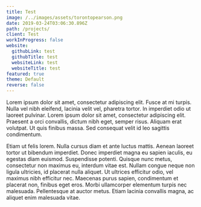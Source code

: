 ```yaml
---
title: Test
image: /../images/assets/torontopearson.png
date: 2019-03-24T03:06:30.896Z
path: /projects/
client: Test
workInProgress: false
website:
  githubLink: test
  githubTitle: test
  websiteLink: test
  websiteTitle: test
featured: true
theme: Default
reverse: false
---
```

Lorem ipsum dolor sit amet, consectetur adipiscing elit. Fusce at mi turpis. Nulla vel nibh eleifend, lacinia velit vel, pharetra tortor. In imperdiet odio ut laoreet pulvinar. Lorem ipsum dolor sit amet, consectetur adipiscing elit. Praesent a orci convallis, dictum nibh eget, semper risus. Aliquam erat volutpat. Ut quis finibus massa. Sed consequat velit id leo sagittis condimentum.



Etiam ut felis lorem. Nulla cursus diam et ante luctus mattis. Aenean laoreet tortor ut bibendum imperdiet. Donec imperdiet magna eu sapien iaculis, eu egestas diam euismod. Suspendisse potenti. Quisque nunc metus, consectetur non maximus eu, interdum vitae est. Nullam congue neque non ligula ultricies, id placerat nulla aliquet. Ut ultrices efficitur odio, vel maximus nibh efficitur nec. Maecenas purus sapien, condimentum et placerat non, finibus eget eros. Morbi ullamcorper elementum turpis nec malesuada. Pellentesque at auctor metus. Etiam lacinia convallis magna, ac aliquet enim malesuada vitae.
